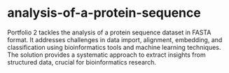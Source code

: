 # analysis-of-a-protein-sequence
Portfolio 2 tackles the analysis of a protein sequence dataset in FASTA format. It addresses challenges in data import, alignment, embedding, and classification using bioinformatics tools and machine learning techniques. The solution provides a systematic approach to extract insights from structured data, crucial for bioinformatics research.
